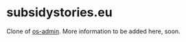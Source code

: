 # subsidystories.eu

Clone of [os-admin](https://github.com/openspending/os-admin). More information to be added here, soon.

